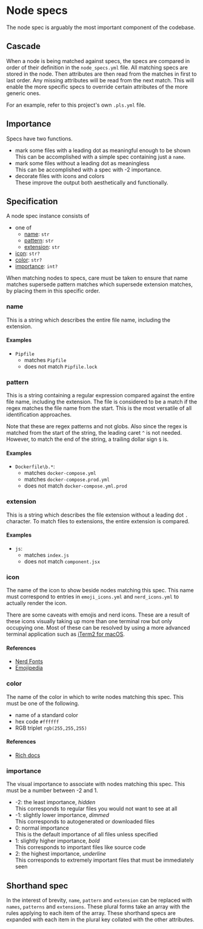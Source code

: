 # Node specs

The node spec is arguably the most important component of the codebase.

## Cascade

When a node is being matched against specs, the specs are compared in order of their definition in the `node_specs.yml` file. All matching specs are stored in the node. Then attributes are then read from the matches in first to last order. Any missing attributes will be read from the next match. This will enable the more specific specs to override certain attributes of the more generic ones.

For an example, refer to this project's own `.pls.yml` file.

## Importance

Specs have two functions.

- mark some files with a leading dot as meaningful enough to be shown  
  This can be accomplished with a simple spec containing just a `name`.
- mark some files without a leading dot as meaningless  
  This can be accomplished with a spec with -2 importance.
- decorate files with icons and colors  
  These improve the output both aesthetically and functionally.

## Specification

A node spec instance consists of
- one of
  - [name](#name): `str`
  - [pattern](#pattern): `str`
  - [extension](#extension): `str`
- [icon](#icon): `str?`
- [color](#color): `str?`
- [importance](#importance): `int?`

When matching nodes to specs, care must be taken to ensure that name matches supersede pattern matches which supersede extension matches, by placing them in this specific order.

### name

This is a string which describes the entire file name, including the extension.

#### Examples

- `Pipfile`
  - matches `Pipfile`
  - does not match `Pipfile.lock`

### pattern

This is a string containing a regular expression compared against the entire file name, including the extension. The file is considered to be a match if the regex matches the file name from the start. This is the most versatile of all identification approaches.

Note that these are regex patterns and not globs. Also since the regex is matched from the start of the string, the leading caret `^` is not needed. However, to match the end of the string, a trailing dollar sign `$` is.

#### Examples

- `Dockerfile\b.*`:
  - matches `docker-compose.yml`
  - matches `docker-compose.prod.yml`
  - does not match `docker-compose.yml.prod`

### extension

This is a string which describes the file extension without a leading dot `.` character. To match files to extensions, the entire extension is compared.

#### Examples

- `js`:
  - matches `index.js`
  - does not match `component.jsx`

### icon

The name of the icon to show beside nodes matching this spec. This name must correspond to entries in `emoji_icons.yml` and `nerd_icons.yml` to actually render the icon.

There are some caveats with emojis and nerd icons. These are a result of these icons visually taking up more than one terminal row but only occupying one. Most of these can be resolved by using a more advanced terminal application such as [iTerm2 for macOS](https://iterm2.com).

#### References

- [Nerd Fonts](https://www.nerdfonts.com/cheat-sheet)
- [Emojipedia](https://emojipedia.org)

### color

The name of the color in which to write nodes matching this spec. This must be one of the following.

- name of a standard color
- hex code `#ffffff`
- RGB triplet `rgb(255,255,255)`

#### References

- [Rich docs](https://rich.readthedocs.io/en/stable/appendix/colors.html)

### importance

The visual importance to associate with nodes matching this spec. This must be a number between -2 and 1.

- -2: the least importance, _hidden_  
  This corresponds to regular files you would not want to see at all
- -1: slightly lower importance, _dimmed_  
  This corresponds to autogenerated or downloaded files
- 0: normal importance  
  This is the default importance of all files unless specified
- 1: slightly higher importance, _bold_  
  This corresponds to important files like source code
- 2: the highest importance, _underline_  
  This corresponds to extremely important files that must be immediately seen

## Shorthand spec

In the interest of brevity, `name`, `pattern` and `extension` can be replaced with `names`, `patterns` and `extensions`. These plural forms take an array with the rules applying to each item of the array. These shorthand specs are expanded with each item in the plural key collated with the other attributes.
